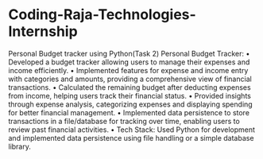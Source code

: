 # Coding-Raja-Technologies-Internship
Personal Budget tracker using Python(Task 2)
Personal Budget Tracker:
•	Developed a budget tracker allowing users to manage their expenses and income efficiently.
•	Implemented features for expense and income entry with categories and amounts, providing a comprehensive view of financial transactions.
•	Calculated the remaining budget after deducting expenses from income, helping users track their financial status.
•	Provided insights through expense analysis, categorizing expenses and displaying spending for better financial management.
•	Implemented data persistence to store transactions in a file/database for tracking over time, enabling users to review past financial activities.
•	Tech Stack: Used Python for development and implemented data persistence using file handling or a simple database library.
